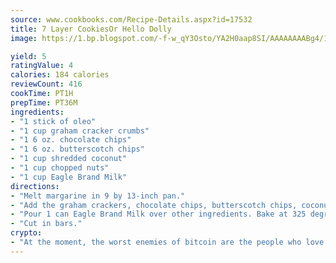 ```yaml
---
source: www.cookbooks.com/Recipe-Details.aspx?id=17532
title: 7 Layer CookiesOr Hello Dolly  
image: https://1.bp.blogspot.com/-f-w_qY3Osto/YA2H0aap8SI/AAAAAAAABg4/17myAO5s9b8JksYvWDXpYkaDlcY0g6k_gCLcBGAsYHQ/s296/3.png

yield: 5
ratingValue: 4
calories: 184 calories
reviewCount: 416
cookTime: PT1H
prepTime: PT36M
ingredients:
- "1 stick of oleo"
- "1 cup graham cracker crumbs"
- "1 6 oz. chocolate chips"
- "1 6 oz. butterscotch chips"
- "1 cup shredded coconut"
- "1 cup chopped nuts"
- "1 cup Eagle Brand Milk"
directions:
- "Melt margarine in 9 by 13-inch pan."
- "Add the graham crackers, chocolate chips, butterscotch chips, coconut, and nuts in layers. Do not stir."
- "Pour 1 can Eagle Brand Milk over other ingredients. Bake at 325 degrees for 25 to 30 minutes."
- "Cut in bars."
crypto:
- "At the moment, the worst enemies of bitcoin are the people who love bitcoin."
---
```

